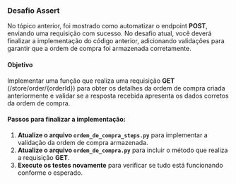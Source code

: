 ### Desafio Assert

No tópico anterior, foi mostrado como automatizar o endpoint **POST**, enviando uma requisição com sucesso. No desafio atual, você deverá finalizar a implementação do código anterior, adicionando validações para garantir que a ordem de compra foi armazenada corretamente.

#### Objetivo
Implementar uma função que realiza uma requisição **GET** (/store/order/{orderId}) para obter os detalhes da ordem de compra criada anteriormente e validar se a resposta recebida apresenta os dados corretos da ordem de compra.

#### Passos para finalizar a implementação:

1. **Atualize o arquivo `ordem_de_compra_steps.py`** para implementar a validação da ordem de compra armazenada.
2. **Atualize o arquivo `ordem_de_compra.py`** para incluir o método que realiza a requisição **GET**.
3. **Execute os testes novamente** para verificar se tudo está funcionando conforme o esperado.

   